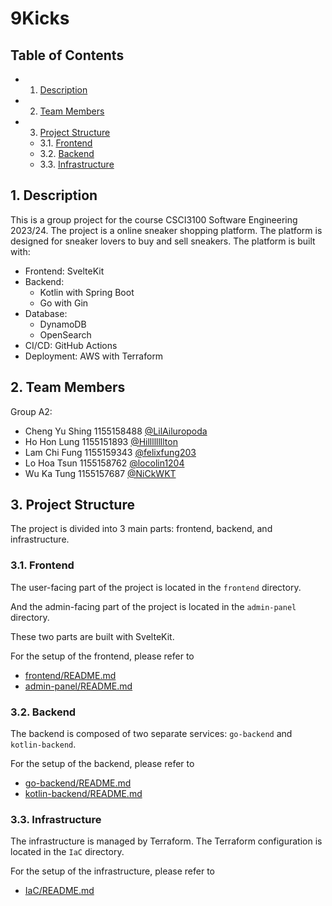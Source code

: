 <!-- vscode-markdown-toc -->

<!-- vscode-markdown-toc-config
	numbering=true
	autoSave=true
	/vscode-markdown-toc-config -->
<!-- /vscode-markdown-toc -->

# 9Kicks

## Table of Contents

- 1. [Description](#Description)
- 2. [Team Members](#TeamMembers)
- 3. [Project Structure](#ProjectStructure)
  - 3.1. [Frontend](#Frontend)
  - 3.2. [Backend](#Backend)
  - 3.3. [Infrastructure](#Infrastructure)

## 1. <a name='Description'></a>Description

This is a group project for the course CSCI3100 Software Engineering 2023/24. The project is a online sneaker shopping platform. The platform is designed for sneaker lovers to buy and sell sneakers. The platform is built with:

- Frontend: SvelteKit
- Backend:
  - Kotlin with Spring Boot
  - Go with Gin
- Database:
  - DynamoDB
  - OpenSearch
- CI/CD: GitHub Actions
- Deployment: AWS with Terraform

## 2. <a name='TeamMembers'></a>Team Members

Group A2:

- Cheng Yu Shing 1155158488 [@LilAiluropoda](https://github.com/LilAiluropoda)
- Ho Hon Lung 1155151893 [@Hillllllllton](https://github.com/Hillllllllton)
- Lam Chi Fung 1155159343 [@felixfung203](https://github.com/felixfung203)
- Lo Hoa Tsun 1155158762 [@locolin1204](https://github.com/locolin1204)
- Wu Ka Tung 1155157687 [@NiCkWKT](https://github.com/NiCkWKT)

## 3. <a name='ProjectStructure'></a>Project Structure

The project is divided into 3 main parts: frontend, backend, and infrastructure.

### 3.1. <a name='Frontend'></a>Frontend

The user-facing part of the project is located in the `frontend` directory.

And the admin-facing part of the project is located in the `admin-panel` directory.

These two parts are built with SvelteKit.

For the setup of the frontend, please refer to

- [frontend/README.md](https://github.com/9KicksXCUmart/9KicksShop/blob/main/README.md)
- [admin-panel/README.md](https://github.com/9KicksXCUmart/9Kicks-Admin-Panel/blob/main/README.md)

### 3.2. <a name='Backend'></a>Backend

The backend is composed of two separate services: `go-backend` and `kotlin-backend`.

For the setup of the backend, please refer to

- [go-backend/README.md](https://github.com/9KicksXCUmart/9Kicks-Mircoservices-Go/blob/main/README.md)
- [kotlin-backend/README.md](https://github.com/9KicksXCUmart/9Kicks-Mircoservices-Kotlin/blob/main/README.md)

### 3.3. <a name='Infrastructure'></a>Infrastructure

The infrastructure is managed by Terraform. The Terraform configuration is located in the `IaC` directory.

For the setup of the infrastructure, please refer to

- [IaC/README.md](https://github.com/9KicksXCUmart/9Kicks-IaC/blob/main/README.md)

